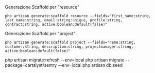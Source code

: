 Generazione Scaffold per "resource"

    php artisan generate:scaffold resource --fields="first_name:string, last_name:string, email:string:unique, profile:string, contract:string, active:boolean:default(false)"
    
Generazione Scaffold per "project"

    php artisan generate:scaffold project --fields="name:string, customer:string, description:string, projectmanager:string, active:boolean:default(false)"
   

php artisan migrate:refresh --env=local
php artisan migrate --package=cartalyst/sentry  --env=local
php artisan db:seed

